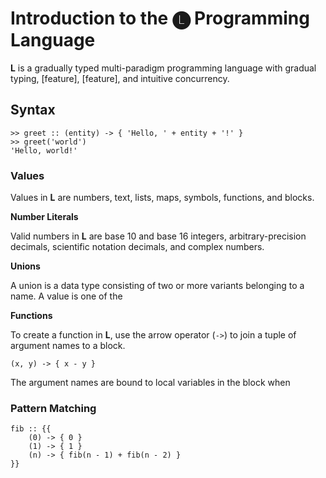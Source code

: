 # Introduction to the 🅛 Programming Language

__L__ is a gradually typed multi-paradigm programming language with gradual typing, [feature], [feature], and intuitive concurrency.

## Syntax

```
>> greet :: (entity) -> { 'Hello, ' + entity + '!' }
>> greet('world')
'Hello, world!'
```

### Values

Values in __L__ are numbers, text, lists, maps, symbols, functions, and blocks.

__Number Literals__

Valid numbers in __L__ are base 10 and base 16 integers, arbitrary-precision decimals, scientific notation decimals, and complex numbers.

__Unions__

A union is a data type consisting of two or more variants belonging to a name. A value is one of the 

__Functions__

To create a function in __L__, use the arrow operator (`->`) to join a tuple of argument names to a block.

```
(x, y) -> { x - y }
```

The argument names are bound to local variables in the block when 

### Pattern Matching

```
fib :: {{
    (0) -> { 0 }
    (1) -> { 1 }
    (n) -> { fib(n - 1) + fib(n - 2) }
}}
```
